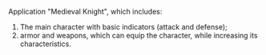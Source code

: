 Application "Medieval Knight", which includes:          
1. The main character with basic indicators (attack and defense);         
2. armor and weapons, which can equip the character, while increasing its characteristics.          

